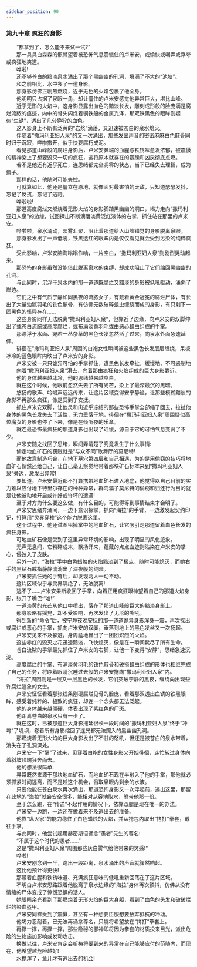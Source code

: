 ```yaml
---
sidebar_position: 90
---
```

### 第九十章 疯狂的身影  


　　“都拿到了，怎么能不来试一试?”  
　　那一具具白森森的骸骨望着被恐怖气息震慑住的卢米安，或愉快或嘲弄或浮夸或疯狂地笑道。  
　　哗啦!  
　　还不够苍白的黯淡泉水涌出了那个黑幽幽的孔洞，填满了不大的“池塘”。  
　　和之前相比，水中多了一道身影。  
　　那身影仿佛正剧烈燃烧，近乎无色的火焰包裹了他全身。  
　　他明明只占据了泉眼一角，却让僵住的卢米安感觉他异常巨大，堪比山峰。  
　　近乎无形的火焰中，这身影显露出血色的黯淡长发，雕刻成形般的脸庞满是腐烂流脓的痕迹，内中的骨头闪烁着钢铁般的金属光泽，那双铁黑色的眼眸则疑似“生锈”，透出了几分狰狞的血色。  
　　这人影身上不断有泛黄的“岩浆”滴落，又迅速被苍白的泉水熄灭。  
　　伴随着“撒玛利亚妇人泉”的又一次涌出，那些发出声音的密密麻麻白色骸骨同时归于沉寂，哗啦撒开，似乎快要腐朽成泥。  
　　看见那道山峰般的腐烂身影后，卢米安鼻端的血腥与铁锈味愈发浓郁，被震慑的精神染上了想要毁灭一切的疯狂，这将原本就存在的暴躁和凶戾彻底点燃。  
　　若不是他还有近乎死亡，连思绪都完全凋零的状态，当下已经失去理智，成为疯子。  
　　那样的话，他随时可能失控。  
　　可就算如此，他还是僵立在原地，就像面对最害怕的天敌，只知道瑟瑟发抖，忘记了反抗，忘记了逃跑。  
　　哗啦啦!  
　　那道高度腐烂又燃烧着无形火焰的身影脚踏黑幽幽的洞口，竭力走向“撒玛利亚妇人泉”的边缘，试图探出不断滴落淡黄泛红液体的右掌，抓住站在那里的卢米安。  
　　哗啦啦，泉水涌动，淡雾汇聚，阻止着那道给人山峰错觉的身影脱离泉眼。  
　　那身影发出了一声低吼，铁黑透红的眼眸内是仅仅看见就会受到污染的纯粹疯狂。  
　　受此影响，卢米安脑海嗡嗡作响，一片空白，“撒玛利亚妇人泉”则剧烈晃动起来。  
　　那恐怖的身影虽然没能借此脱离泉水的束缚，却成功阻止了它们缩回黑幽幽的孔洞。  
　　与此同时，沉浮于泉水内的那一道道既腐烂又黯淡的身影被低吼驱动，涌向了岸边。  
　　它们之中有气质宁静如同黑夜的流脓女子，有戴着黄金冠冕的腐烂尸体，有长出了大量油腻羽毛的铁色骸骨，有仿佛无数破碎蛆虫缠绕而成的身影，有只剩下一团黑色的怪异存在……  
　　这些身影同样无法脱离“撒玛利亚妇人泉”，但靠近了边缘，向卢米安的双脚伸出了或苍白流脓或高度腐烂，或布满淡黄羽毛或由恶心蛆虫组成的手掌。  
　　那漂浮于水面、宛若一丛杂草的黑色长发忽然活了过来，向泉水外面急速延伸。  
　　徘徊在“撒玛利亚妇人泉”周围的白袍女性瞬间被这些黑色长发层层缠绕，呆板冰冷的蓝色眼眸内映出了卢米安的身影。  
　　卢米安被一只只诡异可怕的手掌抓住，遭黑色长发牵扯，缓慢地、不可遏制地  
　　向着“撒玛利亚妇人泉”滑去，向着那由疯狂和火焰组成的巨大身影靠近。  
　　他的身体越来越冰冷，他的思绪越来越空白。  
　　就在这个时候，他眼前忽然失去了所有光芒，染上了最深最沉的黑暗。  
　　悠扬的歌声、吟唱声远远传来，让这片区域变得安宁静谧，让那些模糊黯淡的身影不再那么疯狂，像是受到了安抚。  
　　抓住卢米安双脚，让他灵和肉近乎冻结的那些恐怖手掌全部缩了回去，拉扯他身体的黑色长发失去了活性，无力垂落于地，徘徊在“撒玛利亚妇人泉”周围疑似高位魔女的身影也停了下来，像是在倾听夜的乐章。  
　　就连最恐怖最疯狂的那道身影也出现了迟缓，源自于它的可怕气息变弱了不少。  
　　卢米安随之找回了思绪，瞬间弄清楚了究竟发生了什么事情:  
　　偷走地血矿石的窃贼就是“与众不同”歌舞厅的莫尼特!  
　　而他故意制造巧合，在地下墓穴第四层和自己相遇，为的是用偷窃的技巧将地血矿石悄然还给自己，让自己毫无察觉地带着那块矿石标本来到“撒玛利亚妇人泉”旁边，激发出异常!  
　　要知道，卢米安最近都不打算携带地血矿石进入地底，他觉得以自己目前的实力难以应付地下特里尔存在的种种异常，群岛骗子莫尼特的偷窃和归还行为目的就是让他被动地开启或许好或许坏的遭遇!  
　　至于对方为什么要这么做，有什么目的，可能得等到事情结束才会明了。  
　　卢米安思绪奔涌间，一边下意识探掌，抓向“海拉”的手臂，一边激发起契约印记，打算用“灵界穿梭”这个能力脱离这里。  
　　这个过程中，他还试图甩掉掌中的地血矿石，让它吸引走那道留着血色长发的疯狂身影。  
　　可地血矿石像是受到了这里异常环境的影响，出现了明显的风化迹象。  
　　无声无息间，它粉碎成末，飘扬开来，蕴藏的点点血迹则沾染在卢米安的掌心，侵蚀入了皮肤。  
　　另外一边，“海拉”手中白色蜡烛的火焰黯淡到了极点，随时可能熄灭，而她右手的黑钻石戒指静静流淌出了深夜般的纯暗。  
　　卢米安抓住她的手臂后，却发现两人一动不动。  
　　这片区域似乎与灵界隔绝了，无法脱离!  
　　逃不了……卢米安果断收回了手掌，向着正用疯狂眼神望着自己的那道火焰身影，张开了嘴巴:“哈!”  
　　一道淡黄的光芒从他口中喷出，落在了那道山峰般巨大的黯淡身影上。  
　　那身影略有摇晃，却不受影响，再次发出了无形的嘶吼。  
　　得到新的“命令”后，被宁静夜晚安抚的那一道道诡异身影浑身一震，再次探出或腐烂或恶心的手掌，抓向卢米安的双脚，垂落到地上的黑色发丝又一次扬起。  
　　卢米安见来不及躲避，身周猛地冒出了一团团炽烈的火焰。  
　　这些赤红的毁灭之花迅速黯淡，飞快熄灭，像是在一瞬间耗尽了所有生命。  
　　苍白流脓的手掌最先抓住了卢米安的右脚，让他一下变得“安静”，思绪急速沉淀。  
　　高度腐烂的手掌、布满淡黄羽毛的铁色骸骨和破损蛆虫组成的形体也相继完成了自己的任务，将睁着眼睛沉睡过去般的卢米安拖向“撒玛利亚妇人泉”内。  
　　“海拉”周围则是一层又一层黑色的长发，它们突破宁静的黑夜，缠绕向出现些许腐烂迹象的女士。  
　　卢米安怔怔看着那张线条刚硬腐烂见骨的脸庞，看着那双透出血锈的铁黑眼眸，感受着纯粹的、极致的疯狂，却连一个念头都无法泛起。  
　　他的身体越来越僵硬，体表出现了紫红色的尸斑。  
　　他距离苍白的泉水只有一步了。  
　　就在这时，已被那道巨大身影拖延很长一段时间的“撒玛利亚妇人泉”终于“冲垮”了堤坝，卷着所有身影缩回了连光都无法照入的黑幽幽孔洞。  
　　那燃烧着无形火焰的巨大身影发出了不甘的怒吼，但还是被苍白的泉水带着，消失在了孔洞深处。  
　　卢米安一下“醒”了过来，见穿着白袍的女性身影又开始徘徊，连忙转过身体向着斜坡顶端狂奔而去。  
　　他的想法很简单:  
　　异常既然来源于那块地血矿石，而地血矿石现在半融入了他的手掌，那他就必须抓紧时间逃离，而不是趁这个机会，舀取泉眼内剩余的水液。  
　　只要他能在苍白泉水再次涌出，那道恐怖身影又一次浮起前，逃出这里，那留在此地的“海拉”就会安全很多，能相对从容地取水，附带他那一份。  
　　至于怎么跑，在“传送”不起作用的情况下，依靠双腿是现在唯一的办法。  
　　卢米安一边跑，一边还在做着来不及逃出去的准备。  
　　他靠“纵火家”的能力稳住了白色蜡烛的火焰，并从挎包内取出“拷打”拳套，戴往手掌。  
　　与此同时，他尝试起用赫密斯语诵念“愚者”先生的尊名:  
　　“不属于这个时代的愚者……”  
　　这是“撒玛利亚妇人泉”周围那些灰白雾气给他带来的灵感!“  
　　哗啦!  
　　卢米安刚念到一半，跑出一段距离，泉水涌出的声音就骤然响起。  
　　这比他预计得更快!  
　　那带着血腥和铁锈味道、充满疯狂意味的低吼重新回荡在了这片区域。  
　　不明白卢米安思路跟着他脱离了泉水边缘的“海拉”身体再次颤抖，仿佛从没有情绪的尸体变成了惊慌恐惧的活人。  
　　她眼睛余光看到了那燃烧着无形火焰的巨大身躯，看到了血色的头发和破破烂烂的染血盔甲。  
　　卢米安同样受到了震慑，甚至有一种想要臣服想要放弃抵抗的冲动。  
　　他竭力忍耐着，已无法再诵念尊名，只能将希望放在“拷打”拳套上。  
　　再撑一撑，再撑一撑，那些隐秘的邪神即将因为拳套的材质投来目光，派出危险的生物施加影响或发动攻击。  
　　换做以往，卢米安肯定会祈祷将要到来的异常在自己能够应付的范畴内，而现在，他希望越危险越好!  
　　水搅浑了，鱼儿才有逃出去的机会!  
